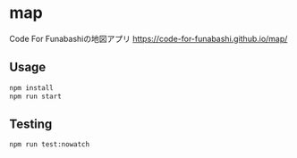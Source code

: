# map
Code For Funabashiの地図アプリ
https://code-for-funabashi.github.io/map/

## Usage
```bash
npm install
npm run start
```

## Testing
```bash
npm run test:nowatch
```
